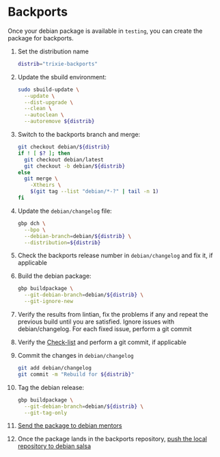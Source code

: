 # Backports

Once your debian package is available in `testing`, you can create the
package for backports.

1. Set the distribution name

   ```sh
   distrib="trixie-backports"
   ```

1. Update the sbuild environment:

   ```sh
   sudo sbuild-update \
     --update \
     --dist-upgrade \
     --clean \
     --autoclean \
     --autoremove ${distrib}
   ```

1. Switch to the backports branch and merge:

   ```sh
   git checkout debian/${distrib}
   if ! [ $? ]; then
     git checkout debian/latest
     git checkout -b debian/${distrib}
   else
     git merge \
       -Xtheirs \
       $(git tag --list "debian/*-?" | tail -n 1)
   fi
   ```

1. Update the `debian/changelog` file:

   ```sh
   gbp dch \
     --bpo \
     --debian-branch=debian/${distrib} \
     --distribution=${distrib}
   ```

1. Check the backports release number in `debian/changelog` and fix it, if
applicable

1. Build the debian package:

   ```sh
   gbp buildpackage \
     --git-debian-branch=debian/${distrib} \
     --git-ignore-new
   ```

1. Verify the results from lintian, fix the problems
if any and repeat the previous build until you are
satisfied. Ignore issues with debian/changelog. For each
fixed issue, perform a git commit

1. Verify the [Check-list](CHECKLIST.md) and perform a git commit, if applicable

1. Commit the changes in `debian/changelog`

   ```sh
   git add debian/changelog
   git commit -m "Rebuild for ${distrib}"
   ```

1. Tag the debian release:

   ```sh
   gbp buildpackage \
     --git-debian-branch=debian/${distrib} \
     --git-tag-only
   ```

1. [Send the package to debian mentors](MENTORS.md)

1. Once the package lands in the backports repository,
[push the local repository to debian salsa](SALSA.md)
